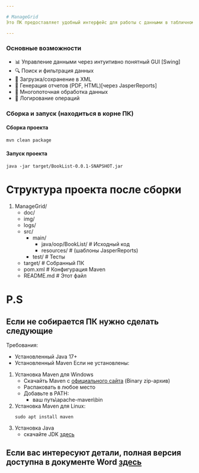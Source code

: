 ```yaml
---

# ManageGrid
Это ПК предоставляет удобный интерфейс для работы с данными в табличном формате

---
```


### Основные возможности
- 📊 Управление данными через интуитивно понятный GUI [Swing]
- 🔍 Поиск и фильтрация данных
- 📁 Загрузка/сохранение в XML
- 📄 Генерация отчетов (PDF, HTML)[через JasperReports]
- 🚀 Многопоточная обработка данных
- 📝 Логирование операций

### Сборка и запуск (находиться в корне ПК)
#### Сборка проекта
```bash
mvn clean package
```
#### Запуск проекта
```
java -jar target/BookList-0.0.1-SNAPSHOT.jar
```
# Структура проекта после сборки

1. ManageGrid/
    - doc/
    - img/
    - logs/
    - src/
        - main/
          - java/oop/BookList/  # Исходный код
          - resources/          # (шаблоны JasperReports)
        - test/                 # Тесты
    - target/                   # Собранный ПК
    - pom.xml                   # Конфигурация Maven
    - README.md                 # Этот файл

# P.S
## Если не собирается ПК нужно сделать следующие
Требования:
- Установленный Java 17+
- Установленный Maven
Если не установлены:
1. Установка Maven для Windows
   - Скачайть Maven с [официального сайта](https://maven.apache.org/download.cgi) (Binary zip-архив)
   - Распаковать в любое место
   - Добавьте в PATH:
       - ваш путь\apache-maven\bin
2. Установка Maven для Linux:
   ```
   sudo apt install maven
   ```
3. Установка Java
   - скачайте JDK [здесь](https://adoptium.net/)
## Если вас интересуют детали, полная версия доступна в документе Word [здесь](https://github.com/Skraipy/ManageGrid-/tree/main/doc) 
